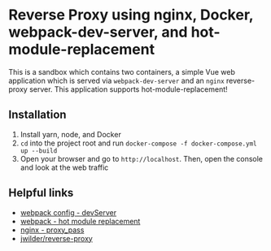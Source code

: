 # Reverse Proxy using nginx, Docker, webpack-dev-server, and hot-module-replacement

This is a sandbox which contains two containers, a simple Vue web application which is served via `webpack-dev-server` and an `nginx` reverse-proxy server. This application supports hot-module-replacement!

## Installation

1. Install yarn, node, and Docker
2. `cd` into the project root and run `docker-compose -f docker-compose.yml up --build`
3. Open your browser and go to `http://localhost`. Then, open the console and look at the web traffic

## Helpful links

* [webpack config - devServer](https://webpack.js.org/configuration/dev-server/)
* [webpack - hot module replacement](https://webpack.js.org/guides/hot-module-replacement/)
* [nginx - proxy_pass](https://nginx.org/en/docs/http/ngx_http_proxy_module.html#proxy_pass)
* [jwilder/reverse-proxy](https://github.com/jwilder/nginx-proxy)